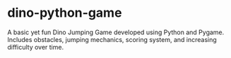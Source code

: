 # dino-python-game
A basic yet fun Dino Jumping Game developed using Python and Pygame. Includes obstacles, jumping mechanics, scoring system, and increasing difficulty over time.
